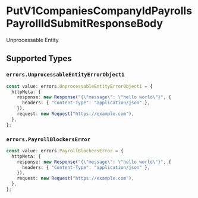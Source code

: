 # PutV1CompaniesCompanyIdPayrollsPayrollIdSubmitResponseBody

Unprocessable Entity


## Supported Types

### `errors.UnprocessableEntityErrorObject1`

```typescript
const value: errors.UnprocessableEntityErrorObject1 = {
  httpMeta: {
    response: new Response("{\"message\": \"hello world\"}", {
      headers: { "Content-Type": "application/json" },
    }),
    request: new Request("https://example.com"),
  },
};
```

### `errors.PayrollBlockersError`

```typescript
const value: errors.PayrollBlockersError = {
  httpMeta: {
    response: new Response("{\"message\": \"hello world\"}", {
      headers: { "Content-Type": "application/json" },
    }),
    request: new Request("https://example.com"),
  },
};
```

